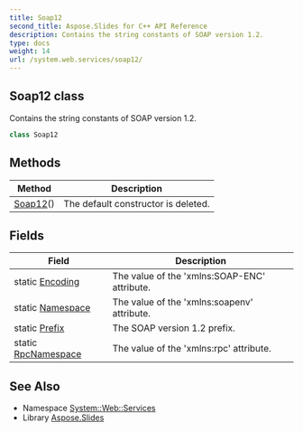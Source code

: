 ```yaml
---
title: Soap12
second_title: Aspose.Slides for C++ API Reference
description: Contains the string constants of SOAP version 1.2.
type: docs
weight: 14
url: /system.web.services/soap12/
---
```

## Soap12 class


Contains the string constants of SOAP version 1.2.

```cpp
class Soap12
```

## Methods

| Method | Description |
| --- | --- |
|  [Soap12](./soap12/)() | The default constructor is deleted. |
## Fields

| Field | Description |
| --- | --- |
| static [Encoding](./encoding/) | The value of the 'xmlns:SOAP-ENC' attribute. |
| static [Namespace](./namespace/) | The value of the 'xmlns:soapenv' attribute. |
| static [Prefix](./prefix/) | The SOAP version 1.2 prefix. |
| static [RpcNamespace](./rpcnamespace/) | The value of the 'xmlns:rpc' attribute. |
## See Also

* Namespace [System::Web::Services](../)
* Library [Aspose.Slides](../../)